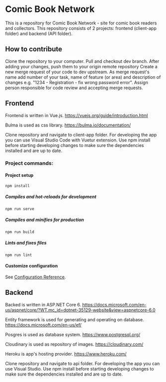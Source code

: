 # Comic Book Network
This is a repository for Comic Book Network - site for comic book readers and collectors.
This repository consists of 2 projects: frontend (client-app folder) and backend (API folder).

## How to contribute
Clone the repository to your computer.
Pull and checkout dev branch.
After adding your changes, push them to your origin remote repository
Create a new merge request of your code to dev upstream. As merge request's name add number of your task, name of feature (or area) and description of changes e.g. "1234 - Registration - fix wrong password error". Assign person responsible for code review and accepting merge requests.


## Frontend
Frontend is written in Vue.js.
https://vuejs.org/guide/introduction.html

Bulma is used as css library.
https://bulma.io/documentation/

Clone repository and navigate to client-app folder.
For developing the app you can use Visual Studio Code with Vuetur extension.
Use npm install before starting developing changes to make sure the dependencies installed and are up to date.

### Project commands:
#### Project setup
```
npm install
```

##### Compiles and hot-reloads for development
```
npm run serve
```

##### Compiles and minifies for production
```
npm run build
```

##### Lints and fixes files
```
npm run lint
```

#### Customize configuration
See [Configuration Reference](https://cli.vuejs.org/config/).

## Backend
Backed is written in ASP.NET Core 6.
https://docs.microsoft.com/en-us/aspnet/core/?WT.mc_id=dotnet-35129-website&view=aspnetcore-6.0

Entity framework is used for generating and operating on database.
https://docs.microsoft.com/en-us/ef/

Posgres is used as database system.
https://www.postgresql.org/

Cloudinary is used as repository of images.
https://cloudinary.com/

Heroku is app's hosting provider.
https://www.heroku.com/

Clone repository and navigate to api folder.
For developing the app you can use Visual Studio.
Use npm install before starting developing changes to make sure the dependencies installed and are up to date.

